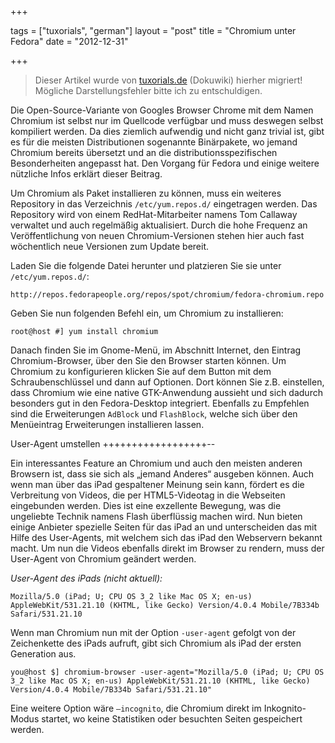 +++

tags = ["tuxorials", "german"]
layout = "post"
title = "Chromium unter Fedora"
date = "2012-12-31"

+++

>
> Dieser Artikel wurde von [tuxorials.de](http://tuxorials.de) (Dokuwiki) hierher migriert!
> Mögliche Darstellungsfehler bitte ich zu entschuldigen.
>


Die Open-Source-Variante von Googles Browser Chrome mit dem Namen
Chromium ist selbst nur im Quellcode verfügbar und muss deswegen selbst
kompiliert werden. Da dies ziemlich aufwendig und nicht ganz trivial
ist, gibt es für die meisten Distributionen sogenannte Binärpakete, wo
jemand Chromium bereits übersetzt und an die distributionsspezifischen
Besonderheiten angepasst hat. Den Vorgang für Fedora und einige weitere
nützliche Infos erklärt dieser Beitrag.

Um Chromium als Paket installieren zu können, muss ein weiteres
Repository in das Verzeichnis `/etc/yum.repos.d/` eingetragen werden.
Das Repository wird von einem RedHat-Mitarbeiter namens Tom Callaway
verwaltet und auch regelmäßig aktualisiert. Durch die hohe Frequenz an
Veröffentlichung von neuen Chromium-Versionen stehen hier auch fast
wöchentlich neue Versionen zum Update bereit.

Laden Sie die folgende Datei herunter und platzieren Sie sie unter
`/etc/yum.repos.d/`:

```
http://repos.fedorapeople.org/repos/spot/chromium/fedora-chromium.repo
```

Geben Sie nun folgenden Befehl ein, um Chromium zu installieren:

```
root@host #] yum install chromium
```

Danach finden Sie im Gnome-Menü, im Abschnitt Internet, den Eintrag
Chromium-Browser, über den Sie den Browser starten können. Um Chromium
zu konfigurieren klicken Sie auf dem Button mit dem Schraubenschlüssel
und dann auf Optionen. Dort können Sie z.B. einstellen, dass Chromium
wie eine native GTK-Anwendung aussieht und sich dadurch besonders gut in
den Fedora-Desktop integriert. Ebenfalls zu Empfehlen sind die
Erweiterungen `AdBlock` und `FlashBlock`, welche sich über den
Menüeintrag Erweiterungen installieren lassen.

User-Agent umstellen
++++++++++++++++++--

Ein interessantes Feature an Chromium und auch den meisten anderen
Browsern ist, dass sie sich als „jemand Anderes“ ausgeben können. Auch
wenn man über das iPad gespaltener Meinung sein kann, fördert es die
Verbreitung von Videos, die per HTML5-Videotag in die Webseiten
eingebunden werden. Dies ist eine exzellente Bewegung, was die
ungeliebte Technik namens Flash überflüssig machen wird. Nun bieten
einige Anbieter spezielle Seiten für das iPad an und unterscheiden das
mit Hilfe des User-Agents, mit welchem sich das iPad den Webservern
bekannt macht. Um nun die Videos ebenfalls direkt im Browser zu rendern,
muss der User-Agent von Chromium geändert werden.

*User-Agent des iPads (nicht aktuell):*

```
Mozilla/5.0 (iPad; U; CPU OS 3_2 like Mac OS X; en-us) AppleWebKit/531.21.10 (KHTML, like Gecko) Version/4.0.4 Mobile/7B334b Safari/531.21.10
```

Wenn man Chromium nun mit der Option `-user-agent` gefolgt von der
Zeichenkette des iPads aufruft, gibt sich Chromium als iPad der ersten
Generation aus.

```
you@host $] chromium-browser -user-agent="Mozilla/5.0 (iPad; U; CPU OS 3_2 like Mac OS X; en-us) AppleWebKit/531.21.10 (KHTML, like Gecko) Version/4.0.4 Mobile/7B334b Safari/531.21.10"
```

Eine weitere Option wäre `–incognito`, die Chromium direkt im
Inkognito-Modus startet, wo keine Statistiken oder besuchten Seiten
gespeichert werden.
